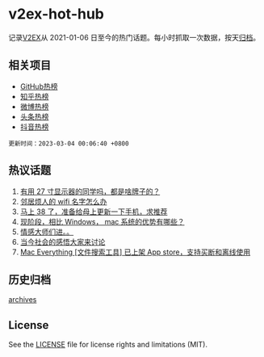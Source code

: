 # v2ex-hot-hub

 记录[V2EX](https://www.v2ex.com/)从 2021-01-06 日至今的热门话题。每小时抓取一次数据，按天[归档](archives)。
 
 ## 相关项目

- [GitHub热榜](https://github.com/it985/github-hot-hub)
- [知乎热榜](https://github.com/it985/zhihu-hot-hub)
- [微博热榜](https://github.com/it985/weibo-hot-hub)
- [头条热榜](https://github.com/it985/toutiao-hot-hub)
- [抖音热榜](https://github.com/it985/douyin-hot-hub)


 `更新时间：2023-03-04 00:06:40 +0800`

## 热议话题

1. [有用 27 寸显示器的同学吗，都是啥牌子的？](https://www.v2ex.com/t/920719)
1. [邻居烦人的 wifi 名字怎么办](https://www.v2ex.com/t/920715)
1. [马上 38 了，准备给母上更新一下手机，求推荐](https://www.v2ex.com/t/920702)
1. [现阶段，相比 Windows， mac 系统的优势有哪些？](https://www.v2ex.com/t/920796)
1. [情感大师们进。。](https://www.v2ex.com/t/920725)
1. [当今社会的感悟大家来讨论](https://www.v2ex.com/t/920670)
1. [Mac Everything [文件搜索工具] 已上架 App store，支持买断和离线使用](https://www.v2ex.com/t/920712)

## 历史归档

[archives](archives)

## License

See the [LICENSE](LICENSE) file for license rights and limitations (MIT).
